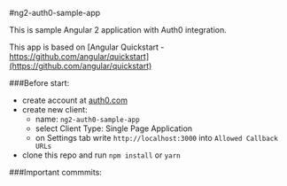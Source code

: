 #ng2-auth0-sample-app

This is sample Angular 2 application with Auth0 integration.

This app is based on [Angular Quickstart - https://github.com/angular/quickstart](https://github.com/angular/quickstart)

###Before start:
- create account at [auth0.com](http://auth0.com/)
- create new client:
  - name: `ng2-auth0-sample-app`
  - select Client Type: Single Page Application 
  - on Settings tab write `http://localhost:3000` into `Allowed Callback URLs`
- clone this repo and run `npm install` or `yarn`

###Important commmits:
